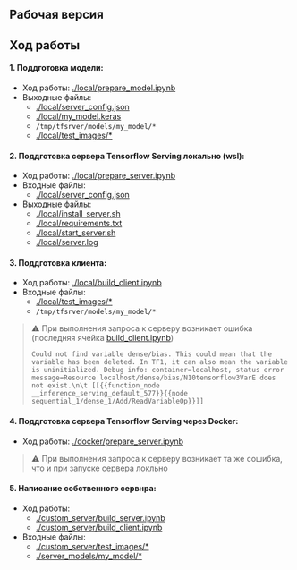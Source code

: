 
## Рабочая версия

## Ход работы

#### 1. Поддготовка модели:
  - Ход работы: [./local/prepare_model.ipynb](local/prepare_model.ipynb)
  - Выходные файлы:
    - [./local/server_config.json](local/server_config.json)
    - [./local/my_model.keras](local/my_model.keras)
    - `/tmp/tfsrver/models/my_model/*`
    - [./local/test_images/*](local/test_images)

#### 2. Поддготовка сервера Tensorflow Serving локально (wsl):
  - Ход работы: [./local/prepare_server.ipynb](local/prepare_server.ipynb)
  - Входные файлы:
    - [./local/server_config.json](local/server_config.json)
  - Выходные файлы:
    - [./local/install_server.sh](local/install_server.sh)
    - [./local/requirements.txt](local/requirements.txt)
    - [./local/start_server.sh](local/start_server.sh)
    - [./local/server.log](local/server.log)
   
#### 3. Поддготовка клиента:
  - Ход работы: [./local/build_client.ipynb](local/build_client.ipynb)
  - Входные файлы:
    - [./local/test_images/*](local/test_images)
    - `/tmp/tfsrver/models/my_model/*`

> :warning: При выполнения запроса к серверу возникает ошибка (последняя ячейка [build_client.ipynb](local/build_client.ipynb))
> ```
> Could not find variable dense/bias. This could mean that the variable has been deleted. In TF1, it can also mean the variable is uninitialized. Debug info: container=localhost, status error message=Resource localhost/dense/bias/N10tensorflow3VarE does not exist.\n\t [[{{function_node __inference_serving_default_577}}{{node sequential_1/dense_1/Add/ReadVariableOp}}]]
> ```

#### 4. Поддготовка сервера Tensorflow Serving через Docker:
  - Ход работы: [./docker/prepare_server.ipynb](docker/prepare_server.ipynb)

> :warning: При выполнения запроса к серверу возникает та же сошибка, что и при запуске сервера локльно

#### 5. Написание собственного сервнра:
  - Ход работы:
    - [./custom_server/build_server.ipynb](custom_server/build_server.ipynb)
    - [./custom_server/build_client.ipynb](custom_server/build_client.ipynb)
  - Входные файлы:
    - [./custom_server/test_images/*](custom_server/test_images)
    - [./server_models/my_model/*](server_models/my_model)
